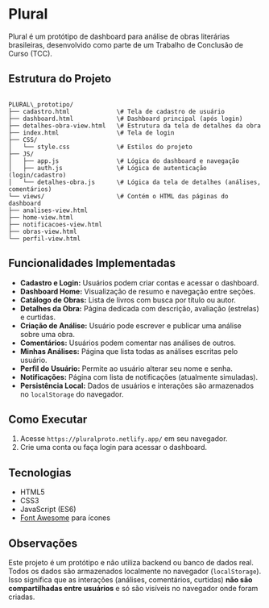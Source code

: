 # Plural

Plural é um protótipo de dashboard para análise de obras literárias brasileiras, desenvolvido como parte de um Trabalho de Conclusão de Curso (TCC).

## Estrutura do Projeto

```

PLURAL\_prototipo/
├── cadastro.html             \# Tela de cadastro de usuário
├── dashboard.html            \# Dashboard principal (após login)
├── detalhes-obra-view.html   \# Estrutura da tela de detalhes da obra
├── index.html                \# Tela de login
├── CSS/
│   └── style.css             \# Estilos do projeto
├── JS/
│   ├── app.js                \# Lógica do dashboard e navegação
│   ├── auth.js               \# Lógica de autenticação (login/cadastro)
│   └── detalhes-obra.js      \# Lógica da tela de detalhes (análises, comentários)
└── views/                    \# Contém o HTML das páginas do dashboard
├── analises-view.html
├── home-view.html
├── notificacoes-view.html
├── obras-view.html
└── perfil-view.html

```

## Funcionalidades Implementadas

-   **Cadastro e Login:** Usuários podem criar contas e acessar o dashboard.
-   **Dashboard Home:** Visualização de resumo e navegação entre seções.
-   **Catálogo de Obras:** Lista de livros com busca por título ou autor.
-   **Detalhes da Obra:** Página dedicada com descrição, avaliação (estrelas) e curtidas.
-   **Criação de Análise:** Usuário pode escrever e publicar uma análise sobre uma obra.
-   **Comentários:** Usuários podem comentar nas análises de outros.
-   **Minhas Análises:** Página que lista todas as análises escritas pelo usuário.
-   **Perfil do Usuário:** Permite ao usuário alterar seu nome e senha.
-   **Notificações:** Página com lista de notificações (atualmente simuladas).
-   **Persistência Local:** Dados de usuários e interações são armazenados no `localStorage` do navegador.

## Como Executar

1.  Acesse `https://pluralproto.netlify.app/` em seu navegador.
2.  Crie uma conta ou faça login para acessar o dashboard.

## Tecnologias

-   HTML5
-   CSS3
-   JavaScript (ES6)
-   [Font Awesome](https://fontawesome.com/) para ícones

## Observações

Este projeto é um protótipo e não utiliza backend ou banco de dados real. Todos os dados são armazenados localmente no navegador (`localStorage`). Isso significa que as interações (análises, comentários, curtidas) **não são compartilhadas entre usuários** e só são visíveis no navegador onde foram criadas.
